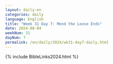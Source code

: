 ```yaml
---
layout: daily-en
categories: daily
language: English
title: "Week 31 Day 7: Mend the Loose Ends"
date: 2024-08-04
weekNum: 31
dayNum: 7
permalink: /en/daily/2024/wk31-day7-daily.html
---
```



{% include BibleLinks2024.html %}

